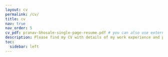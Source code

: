```yaml
---
layout: cv
permalink: /cv/
title: cv
nav: true
nav_order: 5
cv_pdf: pranav-bhosale-single-page-resume.pdf # you can also use external links here
description: Please find my CV with details of my work experience and projects. You can also download a single-page version of my resume using the button on the right.
toc:
  sidebar: left
---
```


